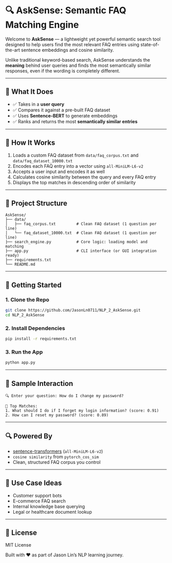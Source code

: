 # 🔍 AskSense: Semantic FAQ Matching Engine

Welcome to **AskSense** — a lightweight yet powerful semantic search tool designed to help users find the most relevant FAQ entries using state-of-the-art sentence embeddings and cosine similarity.

Unlike traditional keyword-based search, AskSense understands the **meaning** behind user queries and finds the most semantically similar responses, even if the wording is completely different.

---

## 🧠 What It Does

- ✅ Takes in a **user query**
- ✅ Compares it against a pre-built FAQ dataset
- ✅ Uses **Sentence-BERT** to generate embeddings
- ✅ Ranks and returns the most **semantically similar entries**

---

## 🚀 How It Works

1. Loads a custom FAQ dataset from `data/faq_corpus.txt` and `data/faq_dataset_10000.txt`
2. Encodes each FAQ entry into a vector using `all-MiniLM-L6-v2`
3. Accepts a user input and encodes it as well
4. Calculates cosine similarity between the query and every FAQ entry
5. Displays the top matches in descending order of similarity

---

## 📁 Project Structure

```
AskSense/
├── data/
│   ├── faq_corpus.txt         # Clean FAQ dataset (1 question per line)
│   └── faq_dataset_10000.txt  # Clean FAQ dataset (1 question per line)
├── search_engine.py           # Core logic: loading model and matching
├── app.py                     # CLI interface (or GUI integration ready)
├── requirements.txt
└── README.md
```

---

## 🔧 Getting Started

### 1. Clone the Repo
```bash
git clone https://github.com/JasonLn0711/NLP_2_AskSense.git
cd NLP_2_AskSense
```

### 2. Install Dependencies
```bash
pip install -r requirements.txt
```

### 3. Run the App
```bash
python app.py
```

---

## 📘 Sample Interaction
```
🔍 Enter your question: How do I change my password?

📌 Top Matches:
1. What should I do if I forget my login information? (score: 0.91)
2. How can I reset my password? (score: 0.89)
```

---

## 🔍 Powered By
- [sentence-transformers](https://www.sbert.net/) (`all-MiniLM-L6-v2`)
- `cosine similarity` from `pytorch_cos_sim`
- Clean, structured FAQ corpus you control

---

## 🧠 Use Case Ideas
- Customer support bots
- E-commerce FAQ search
- Internal knowledge base querying
- Legal or healthcare document lookup

---

## 📜 License
MIT License

Built with ❤️ as part of Jason Lin’s NLP learning journey.
